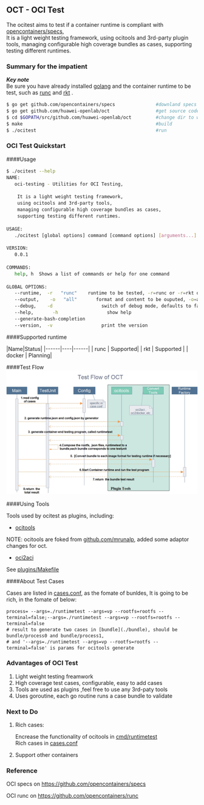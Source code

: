 ## OCT - OCI Test 
      
The ocitest aims to test if a  container runtime is compliant with [opencontainers/specs](https://github.com/opencontainers/specs),     
It is a light weight testing framework, using ocitools and 3rd-party plugin tools, managing configurable high coverage bundles as cases, supporting testing different runtimes.     


### Summary for the impatient      
***Key note***           
Be sure you have already installed  [golang](http://golang.org/) and the container runtime to be test, such as [runc](https://github.com/opencontainers/runc)  and [rkt](https://github.com/coreos/rkt) .

``` bash   
$ go get github.com/opencontainers/specs               #downland specs of OCI
$ go get github.com/huawei-openlab/oct                 #get source code       
$ cd $GOPATH/src/github.com/huawei-openlab/oct         #change dir to workspace 
$ make                                                 #build      
$ ./ocitest                                            #run     
```     
      

### OCI Test Quickstart       
       
####Usage 
       
``` sh      
$ ./ocitest --help
NAME:
   oci-testing - Utilities for OCI Testing,

    It is a light weight testing framework,
    using ocitools and 3rd-party tools, 
    managing configurable high coverage bundles as cases, 
    supporting testing different runtimes.

USAGE:
   ./ocitest [global options] command [command options] [arguments...]
   
VERSION:
   0.0.1
   
COMMANDS:
   help, h  Shows a list of commands or help for one command
   
GLOBAL OPTIONS:
   --runtime,  -r   "runc"    runtime to be tested, -r=runc or -r=rkt or -r=docker     
   --output,    -o   "all"       format and content to be ouputed, -o=all: ouput sucessful details and statics, -o=err-only: ouput failure details and statics           
   --debug,    -d                  switch of debug mode, defaults to false, with '--debug' to enable debug mode     
   --help,       -h                  show help     
   --generate-bash-completion           
   --version,  -v                  print the version     
```    
      
####Supported runtime
      
|Name|Status|
|------|----|------|
| runc | Supported| 
| rkt | Supported |
| docker | Planning|
      
####Test Flow 
![testflow](docs/static/testflowchart.jpg "testflow")


####Using Tools     

Tools used by ocitest as plugins, including:

* [ocitools](http://github.com/zenlinTechnofreak/ocitools)

 NOTE: ocitools are foked from [github.com/mrunalp](http://github.com/mrunalp/ocitools), added some adaptor changes for oct.

* [oci2aci](http://github.com/huawei-openlab/oci2aci) 

See [plugins/Makefile](./plugins/Makefile)     

####About Test Cases       

Cases are listed in [cases.conf](./cases.conf), as the fomate of bunldes, It is going to be rich, in the fomate of below: 
    
```   
process= --args=./runtimetest --args=vp --rootfs=rootfs --terminal=false;--args=./runtimetest --args=vp --rootfs=rootfs --terminal=false     
# result to generate two cases in [bundle](./bundle), should be bundle/process0 and bundle/process1,        
# and '--args=./runtimetest --args=vp --rootfs=rootfs --terminal=false' is params for ocitools generate   
```

### Advantages of OCI Test       
1. Light weight testing freamwork      
2. High coverage test cases, configurable, easy to add cases
3. Tools are used as plugins ,feel free to use any 3rd-paty tools        
4. Uses goroutine, each go routine runs a case bundle to validate   

### Next to Do 

1. Rich cases:        

   Encrease the functionality of ocitools in [cmd/runtimetest](https://github.com/zenlinTechnofreak/ocitools/tree/master/cmd/runtimetest)   
   Rich cases in [cases.conf](./cases.conf)    

2. Support other containers

### Reference
OCI specs on https://github.com/opencontainers/specs   

OCI runc on https://github.com/opencontainers/runc
